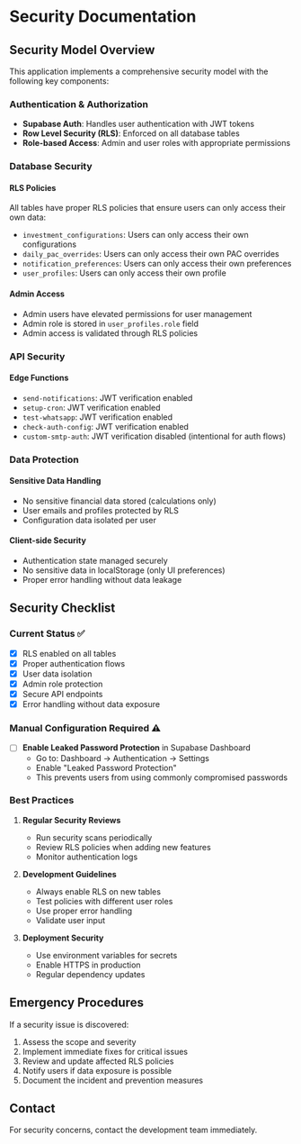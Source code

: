 # Security Documentation

## Security Model Overview

This application implements a comprehensive security model with the following key components:

### Authentication & Authorization
- **Supabase Auth**: Handles user authentication with JWT tokens
- **Row Level Security (RLS)**: Enforced on all database tables
- **Role-based Access**: Admin and user roles with appropriate permissions

### Database Security

#### RLS Policies
All tables have proper RLS policies that ensure users can only access their own data:

- `investment_configurations`: Users can only access their own configurations
- `daily_pac_overrides`: Users can only access their own PAC overrides
- `notification_preferences`: Users can only access their own preferences
- `user_profiles`: Users can only access their own profile

#### Admin Access
- Admin users have elevated permissions for user management
- Admin role is stored in `user_profiles.role` field
- Admin access is validated through RLS policies

### API Security

#### Edge Functions
- `send-notifications`: JWT verification enabled
- `setup-cron`: JWT verification enabled  
- `test-whatsapp`: JWT verification enabled
- `check-auth-config`: JWT verification enabled
- `custom-smtp-auth`: JWT verification disabled (intentional for auth flows)

### Data Protection

#### Sensitive Data Handling
- No sensitive financial data stored (calculations only)
- User emails and profiles protected by RLS
- Configuration data isolated per user

#### Client-side Security
- Authentication state managed securely
- No sensitive data in localStorage (only UI preferences)
- Proper error handling without data leakage

## Security Checklist

### Current Status ✅
- [x] RLS enabled on all tables
- [x] Proper authentication flows
- [x] User data isolation
- [x] Admin role protection
- [x] Secure API endpoints
- [x] Error handling without data exposure

### Manual Configuration Required ⚠️
- [ ] **Enable Leaked Password Protection** in Supabase Dashboard
  - Go to: Dashboard → Authentication → Settings
  - Enable "Leaked Password Protection"
  - This prevents users from using commonly compromised passwords

### Best Practices

1. **Regular Security Reviews**
   - Run security scans periodically
   - Review RLS policies when adding new features
   - Monitor authentication logs

2. **Development Guidelines**
   - Always enable RLS on new tables
   - Test policies with different user roles
   - Use proper error handling
   - Validate user input

3. **Deployment Security**
   - Use environment variables for secrets
   - Enable HTTPS in production
   - Regular dependency updates

## Emergency Procedures

If a security issue is discovered:

1. Assess the scope and severity
2. Implement immediate fixes for critical issues
3. Review and update affected RLS policies
4. Notify users if data exposure is possible
5. Document the incident and prevention measures

## Contact

For security concerns, contact the development team immediately.